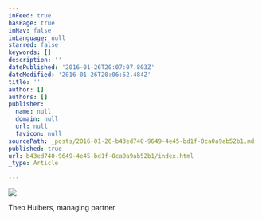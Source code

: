 ```yaml
---
inFeed: true
hasPage: true
inNav: false
inLanguage: null
starred: false
keywords: []
description: ''
datePublished: '2016-01-26T20:07:07.803Z'
dateModified: '2016-01-26T20:06:52.484Z'
title: ''
author: []
authors: []
publisher:
  name: null
  domain: null
  url: null
  favicon: null
sourcePath: _posts/2016-01-26-b43ed740-9649-4e45-bd1f-0ca0a9ab52b1.md
published: true
url: b43ed740-9649-4e45-bd1f-0ca0a9ab52b1/index.html
_type: Article

---
```

![](https://the-grid-user-content.s3-us-west-2.amazonaws.com/83ebb3c8-fa1c-49b9-a94d-426a12d62aee.JPG)

Theo Huibers, managing partner